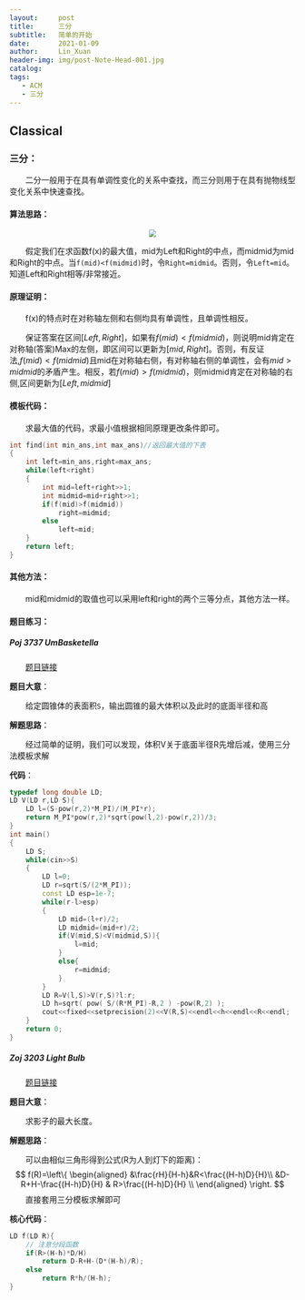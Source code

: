 ```yaml
---
layout:     post
title:      三分
subtitle:   简单的开始
date:       2021-01-09
author:     Lin_Xuan
header-img: img/post-Note-Head-001.jpg
catalog:
tags:
   - ACM
   - 三分
---
```

## Classical

### 三分：

&emsp;&emsp;二分一般用于在具有单调性变化的关系中查找，而三分则用于在具有抛物线型变化关系中快速查找。

#### 算法思路：

<center><img src="https://s3.ax1x.com/2021/01/09/sQlG6S.jpg" style="zoom:80%;" /></center>

&emsp;&emsp;假定我们在求函数f(x)的最大值，mid为Left和Right的中点，而midmid为mid和Right的中点。当`f(mid)<f(midmid)`时，令`Right=midmid`。否则，令`Left=mid`。知道Left和Right相等/非常接近。

#### 原理证明：

&emsp;&emsp;f(x)的特点时在对称轴左侧和右侧均具有单调性，且单调性相反。

&emsp;&emsp;保证答案在区间$[Left,Right]$，如果有$f(mid)<f(midmid)$，则说明mid肯定在对称轴(答案)Max的左侧，即区间可以更新为$[mid,Right]$。否则，有反证法,$f(mid)<f(midmid)$且mid在对称轴右侧，有对称轴右侧的单调性，会有$mid>midmid$的矛盾产生。相反，若$f(mid)>f(midmid)$，则midmid肯定在对称轴的右侧,区间更新为$[Left,midmid]$

#### 模板代码：

&emsp;&emsp;求最大值的代码，求最小值根据相同原理更改条件即可。

```c++
int find(int min_ans,int max_ans)//返回最大值的下表
{
    int left=min_ans,right=max_ans;
    while(left<right)
    {
        int mid=left+right>>1;
        int midmid=mid+right>>1;
        if(f(mid)>f(midmid))
            right=midmid;
        else
            left=mid;
    }
	return left;
}
```

#### 其他方法：

&emsp;&emsp;mid和midmid的取值也可以采用left和right的两个三等分点，其他方法一样。

#### 题目练习：

##### Poj 3737 UmBasketella

&emsp;&emsp;[题目链接](https://vjudge.net/problem/POJ-3737) 

**题目大意**：

&emsp;&emsp;给定圆锥体的表面积`S`，输出圆锥的最大体积以及此时的底面半径和高

**解题思路**：

&emsp;&emsp;经过简单的证明，我们可以发现，体积V关于底面半径R先增后减，使用三分法模板求解

**代码**：

```c++
typedef long double LD;
LD V(LD r,LD S){
    LD l=(S-pow(r,2)*M_PI)/(M_PI*r);
    return M_PI*pow(r,2)*sqrt(pow(l,2)-pow(r,2))/3;
}
int main()
{
    LD S;
    while(cin>>S)
    {
        LD l=0;
        LD r=sqrt(S/(2*M_PI));
        const LD esp=1e-7;
        while(r-l>esp)
        {
            LD mid=(l+r)/2;
            LD midmid=(mid+r)/2;
            if(V(mid,S)<V(midmid,S)){
                l=mid;
            }
            else{
                r=midmid;
            }
        }
        LD R=V(l,S)>V(r,S)?l:r;
        LD h=sqrt( pow( S/(R*M_PI)-R,2 ) -pow(R,2) );
        cout<<fixed<<setprecision(2)<<V(R,S)<<endl<<h<<endl<<R<<endl;
    }
    return 0;
}
```

##### Zoj 3203 Light Bulb

&emsp;&emsp;[题目链接](https://zoj.pintia.cn/problem-sets/91827364500/problems/91827367865)

**题目大意**：

&emsp;&emsp;求影子的最大长度。

**解题思路**：

&emsp;&emsp;可以由相似三角形得到公式(R为人到灯下的距离)：
$$
f(R)=\left\{
\begin{aligned}
&\frac{rH}{H-h}&R<\frac{(H-h)D}{H}\\
&D-R+H-\frac{(H-h)D}{H} & R>\frac{(H-h)D}{H} \\
\end{aligned}
\right.
$$
&emsp;&emsp;直接套用三分模板求解即可

**核心代码**：

```c++
LD f(LD R){
    // 注意分段函数
    if(R>(H-h)*D/H)
        return D-R+H-(D*(H-h)/R);
    else 
        return R*h/(H-h);
}
```

